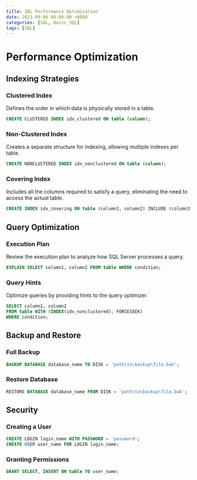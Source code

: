 ```yaml
---
title: SQL Performance Optimization
date: 2023-09-06 00:00:00 +0800
categories: [SQL, Basic_SQL]
tags: [SQL]
---
```


# Performance Optimization

## Indexing Strategies

### Clustered Index

Defines the order in which data is physically stored in a table.

```sql
CREATE CLUSTERED INDEX idx_clustered ON table (column);
```

### Non-Clustered Index

Creates a separate structure for indexing, allowing multiple indexes per table.

```sql
CREATE NONCLUSTERED INDEX idx_nonclustered ON table (column);
```

### Covering Index

Includes all the columns required to satisfy a query, eliminating the need to access the actual table.

```sql
CREATE INDEX idx_covering ON table (column1, column2) INCLUDE (column3);
```

## Query Optimization

### Execution Plan

Review the execution plan to analyze how SQL Server processes a query.

```sql
EXPLAIN SELECT column1, column2 FROM table WHERE condition;
```

### Query Hints

Optimize queries by providing hints to the query optimizer.

```sql
SELECT column1, column2
FROM table WITH (INDEX(idx_nonclustered), FORCESEEK)
WHERE condition;
```

## Backup and Restore

### Full Backup

```sql
BACKUP DATABASE database_name TO DISK = 'path\to\backup\file.bak';
```

### Restore Database

```sql
RESTORE DATABASE database_name FROM DISK = 'path\to\backup\file.bak';
```

## Security

### Creating a User

```sql
CREATE LOGIN login_name WITH PASSWORD = 'password';
CREATE USER user_name FOR LOGIN login_name;
```

### Granting Permissions

```sql
GRANT SELECT, INSERT ON table TO user_name;
```